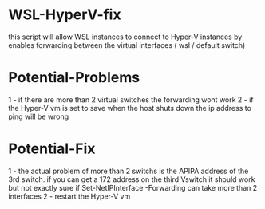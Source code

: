 # WSL-HyperV-fix
this script will allow WSL instances to connect to Hyper-V instances by enables forwarding between the virtual interfaces ( wsl / default switch)

# Potential-Problems
1 - if there are more than 2 virtual switches the forwarding wont work
2 - if the Hyper-V vm is set to save when the host shuts down the ip address to ping will be wrong

# Potential-Fix
1 - the actual problem of more than 2 switchs is the APIPA address of the 3rd switch.
  if you can get a 172 address on the third Vswitch it should work
  but not exactly sure if Set-NetIPInterface -Forwarding can take more than 2 interfaces
2 - restart the Hyper-V vm
